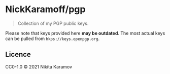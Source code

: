 # NickKaramoff/pgp

> Collection of my PGP public keys.

Please note that keys provided here **may be outdated**. The most actual keys can be pulled from `hkps://keys.openpgp.org`.

## Licence

CC0-1.0 © 2021 Nikita Karamov
